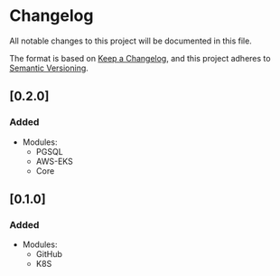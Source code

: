 # Changelog

All notable changes to this project will be documented in this file.

The format is based on [Keep a Changelog](https://keepachangelog.com/en/1.0.0/),
and this project adheres to [Semantic Versioning](https://semver.org/spec/v2.0.0.html).

## [0.2.0]

### Added

- Modules:
  - PGSQL
  - AWS-EKS
  - Core

## [0.1.0]

### Added

- Modules:
  - GitHub
  - K8S
